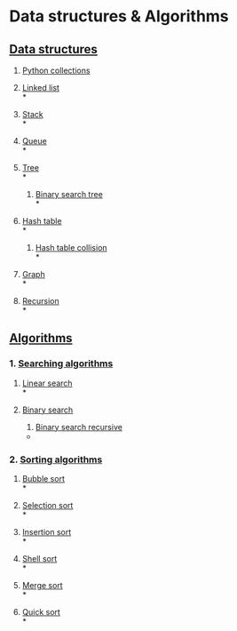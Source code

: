# Data structures & Algorithms
## [Data structures](https://github.com/truonganhvu205/data-structures-and-algorithms/tree/main/data_structures)
1. [Python collections](https://github.com/truonganhvu205/data-structures-and-algorithms/blob/main/data_structures/python_collections.md)

2. [Linked list](https://github.com/truonganhvu205/data-structures-and-algorithms/blob/main/data_structures/linked_list.py)  
    * 

3. [Stack](https://github.com/truonganhvu205/data-structures-and-algorithms/blob/main/data_structures/stack.py)  
    * 

4. [Queue](https://github.com/truonganhvu205/data-structures-and-algorithms/blob/main/data_structures/queue.py)  
    * 

5. [Tree](https://github.com/truonganhvu205/data-structures-and-algorithms/blob/main/data_structures/tree.py)  
    * 
    1. [Binary search tree](https://github.com/truonganhvu205/data-structures-and-algorithms/blob/main/data_structures/binary_search_tree.py)  
        * 

6. [Hash table](https://github.com/truonganhvu205/data-structures-and-algorithms/blob/main/data_structures/hash_table.py)  
    * 
    1. [Hash table collision](https://github.com/truonganhvu205/data-structures-and-algorithms/blob/main/data_structures/hash_table_collision.py)  
        * 

7. [Graph](https://github.com/truonganhvu205/data-structures-and-algorithms/blob/main/data_structures/graph.py)  
    * 

8. [Recursion](https://github.com/truonganhvu205/data-structures-and-algorithms/blob/main/data_structures/recursion.py)  
    * 

## [Algorithms](https://github.com/truonganhvu205/data-structures-and-algorithms/tree/main/algorithms)
### 1. [Searching algorithms](https://github.com/truonganhvu205/data-structures-and-algorithms/tree/main/algorithms/1-searching-algorithms)
1. [Linear search](https://github.com/truonganhvu205/data-structures-and-algorithms/blob/main/algorithms/1-searching-algorithms/linear_search.py)  
    * 

2. [Binary search](https://github.com/truonganhvu205/data-structures-and-algorithms/blob/main/algorithms/1-searching-algorithms/binary_search.py)  
    1. [Binary search recursive](https://github.com/truonganhvu205/data-structures-and-algorithms/blob/main/algorithms/1-searching-algorithms/binary_search_recursive.py)  
    * 

### 2. [Sorting algorithms](https://github.com/truonganhvu205/data-structures-and-algorithms/tree/main/algorithms/2-sorting-algorithms)
1. [Bubble sort](https://github.com/truonganhvu205/data-structures-and-algorithms/blob/main/algorithms/2-sorting-algorithms/bubble_sort.py)  
    * 

2. [Selection sort](https://github.com/truonganhvu205/data-structures-and-algorithms/blob/main/algorithms/2-sorting-algorithms/selection_sort.py)  
    * 

3. [Insertion sort](https://github.com/truonganhvu205/data-structures-and-algorithms/blob/main/algorithms/2-sorting-algorithms/insertion_sort.py)  
    * 

4. [Shell sort](https://github.com/truonganhvu205/data-structures-and-algorithms/blob/main/algorithms/2-sorting-algorithms/shell_sort.py)  
    * 

5. [Merge sort](https://github.com/truonganhvu205/data-structures-and-algorithms/blob/main/algorithms/2-sorting-algorithms/merge_sort.py)  
    * 

6. [Quick sort](https://github.com/truonganhvu205/data-structures-and-algorithms/blob/main/algorithms/2-sorting-algorithms/quick_sort.py)  
    * 